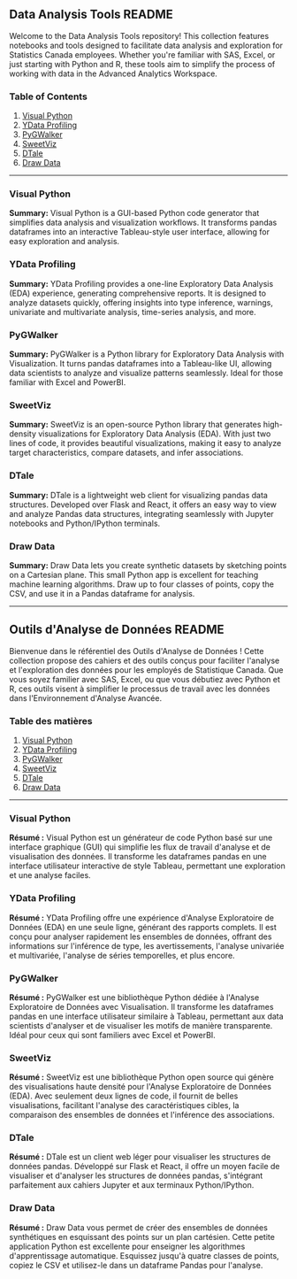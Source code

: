 ## Data Analysis Tools README

Welcome to the Data Analysis Tools repository! This collection features notebooks and tools designed to facilitate data analysis and exploration for Statistics Canada employees. Whether you're familiar with SAS, Excel, or just starting with Python and R, these tools aim to simplify the process of working with data in the Advanced Analytics Workspace.

### Table of Contents

1. [Visual Python](#visual-python)
2. [YData Profiling](#ydata-profiling)
3. [PyGWalker](#pygwalker)
4. [SweetViz](#sweetviz)
5. [DTale](#dtale)
6. [Draw Data](#draw-data)

---

### Visual Python

**Summary:**
Visual Python is a GUI-based Python code generator that simplifies data analysis and visualization workflows. It transforms pandas dataframes into an interactive Tableau-style user interface, allowing for easy exploration and analysis.

### YData Profiling

**Summary:**
YData Profiling provides a one-line Exploratory Data Analysis (EDA) experience, generating comprehensive reports. It is designed to analyze datasets quickly, offering insights into type inference, warnings, univariate and multivariate analysis, time-series analysis, and more.

### PyGWalker

**Summary:**
PyGWalker is a Python library for Exploratory Data Analysis with Visualization. It turns pandas dataframes into a Tableau-like UI, allowing data scientists to analyze and visualize patterns seamlessly. Ideal for those familiar with Excel and PowerBI.

### SweetViz

**Summary:**
SweetViz is an open-source Python library that generates high-density visualizations for Exploratory Data Analysis (EDA). With just two lines of code, it provides beautiful visualizations, making it easy to analyze target characteristics, compare datasets, and infer associations.

### DTale

**Summary:**
DTale is a lightweight web client for visualizing pandas data structures. Developed over Flask and React, it offers an easy way to view and analyze Pandas data structures, integrating seamlessly with Jupyter notebooks and Python/IPython terminals.

### Draw Data

**Summary:**
Draw Data lets you create synthetic datasets by sketching points on a Cartesian plane. This small Python app is excellent for teaching machine learning algorithms. Draw up to four classes of points, copy the CSV, and use it in a Pandas dataframe for analysis.

---

## Outils d'Analyse de Données README

Bienvenue dans le référentiel des Outils d'Analyse de Données ! Cette collection propose des cahiers et des outils conçus pour faciliter l'analyse et l'exploration des données pour les employés de Statistique Canada. Que vous soyez familier avec SAS, Excel, ou que vous débutiez avec Python et R, ces outils visent à simplifier le processus de travail avec les données dans l'Environnement d'Analyse Avancée.

### Table des matières

1. [Visual Python](#visual-python)
2. [YData Profiling](#ydata-profiling)
3. [PyGWalker](#pygwalker)
4. [SweetViz](#sweetviz)
5. [DTale](#dtale)
6. [Draw Data](#draw-data)

---

### Visual Python

**Résumé :**
Visual Python est un générateur de code Python basé sur une interface graphique (GUI) qui simplifie les flux de travail d'analyse et de visualisation des données. Il transforme les dataframes pandas en une interface utilisateur interactive de style Tableau, permettant une exploration et une analyse faciles.

### YData Profiling

**Résumé :**
YData Profiling offre une expérience d'Analyse Exploratoire de Données (EDA) en une seule ligne, générant des rapports complets. Il est conçu pour analyser rapidement les ensembles de données, offrant des informations sur l'inférence de type, les avertissements, l'analyse univariée et multivariée, l'analyse de séries temporelles, et plus encore.

### PyGWalker

**Résumé :**
PyGWalker est une bibliothèque Python dédiée à l'Analyse Exploratoire de Données avec Visualisation. Il transforme les dataframes pandas en une interface utilisateur similaire à Tableau, permettant aux data scientists d'analyser et de visualiser les motifs de manière transparente. Idéal pour ceux qui sont familiers avec Excel et PowerBI.

### SweetViz

**Résumé :**
SweetViz est une bibliothèque Python open source qui génère des visualisations haute densité pour l'Analyse Exploratoire de Données (EDA). Avec seulement deux lignes de code, il fournit de belles visualisations, facilitant l'analyse des caractéristiques cibles, la comparaison des ensembles de données et l'inférence des associations.

### DTale

**Résumé :**
DTale est un client web léger pour visualiser les structures de données pandas. Développé sur Flask et React, il offre un moyen facile de visualiser et d'analyser les structures de données pandas, s'intégrant parfaitement aux cahiers Jupyter et aux terminaux Python/IPython.

### Draw Data

**Résumé :**
Draw Data vous permet de créer des ensembles de données synthétiques en esquissant des points sur un plan cartésien. Cette petite application Python est excellente pour enseigner les algorithmes d'apprentissage automatique. Esquissez jusqu'à quatre classes de points, copiez le CSV et utilisez-le dans un dataframe Pandas pour l'analyse.
